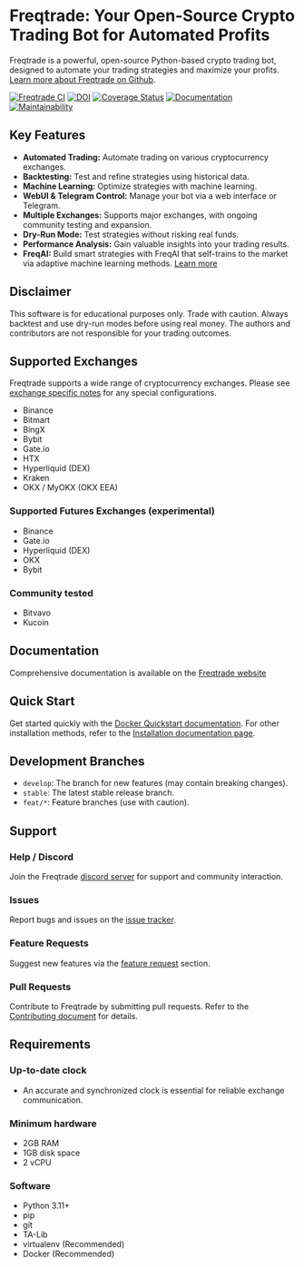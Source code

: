 # Freqtrade: Your Open-Source Crypto Trading Bot for Automated Profits

Freqtrade is a powerful, open-source Python-based crypto trading bot, designed to automate your trading strategies and maximize your profits.  [Learn more about Freqtrade on Github](https://github.com/freqtrade/freqtrade).

[![Freqtrade CI](https://github.com/freqtrade/freqtrade/actions/workflows/ci.yml/badge.svg?branch=develop)](https://github.com/freqtrade/freqtrade/actions/)
[![DOI](https://joss.theoj.org/papers/10.21105/joss.04864/status.svg)](https://doi.org/10.21105/joss.04864)
[![Coverage Status](https://coveralls.io/repos/github/freqtrade/freqtrade/badge.svg?branch=develop&service=github)](https://coveralls.io/github/freqtrade/freqtrade?branch=develop)
[![Documentation](https://readthedocs.org/projects/freqtrade/badge/)](https://www.freqtrade.io)
[![Maintainability](https://api.codeclimate.com/v1/badges/5737e6d668200b7518ff/maintainability)](https://codeclimate.com/github/freqtrade/freqtrade/maintainability)

## Key Features

*   **Automated Trading:** Automate trading on various cryptocurrency exchanges.
*   **Backtesting:** Test and refine strategies using historical data.
*   **Machine Learning:** Optimize strategies with machine learning.
*   **WebUI & Telegram Control:** Manage your bot via a web interface or Telegram.
*   **Multiple Exchanges:** Supports major exchanges, with ongoing community testing and expansion.
*   **Dry-Run Mode:** Test strategies without risking real funds.
*   **Performance Analysis:** Gain valuable insights into your trading results.
*   **FreqAI:** Build smart strategies with FreqAI that self-trains to the market via adaptive machine learning methods. [Learn more](https://www.freqtrade.io/en/stable/freqai/)

## Disclaimer

This software is for educational purposes only. Trade with caution. Always backtest and use dry-run modes before using real money.  The authors and contributors are not responsible for your trading outcomes.

## Supported Exchanges

Freqtrade supports a wide range of cryptocurrency exchanges.  Please see [exchange specific notes](docs/exchanges.md) for any special configurations.

*   Binance
*   Bitmart
*   BingX
*   Bybit
*   Gate.io
*   HTX
*   Hyperliquid (DEX)
*   Kraken
*   OKX / MyOKX (OKX EEA)

### Supported Futures Exchanges (experimental)

*   Binance
*   Gate.io
*   Hyperliquid (DEX)
*   OKX
*   Bybit

### Community tested

*   Bitvavo
*   Kucoin

## Documentation

Comprehensive documentation is available on the [Freqtrade website](https://www.freqtrade.io)

## Quick Start

Get started quickly with the [Docker Quickstart documentation](https://www.freqtrade.io/en/stable/docker_quickstart/).  For other installation methods, refer to the [Installation documentation page](https://www.freqtrade.io/en/stable/installation/).

## Development Branches

*   `develop`:  The branch for new features (may contain breaking changes).
*   `stable`:  The latest stable release branch.
*   `feat/*`: Feature branches (use with caution).

## Support

### Help / Discord

Join the Freqtrade [discord server](https://discord.gg/p7nuUNVfP7) for support and community interaction.

### Issues

Report bugs and issues on the [issue tracker](https://github.com/freqtrade/freqtrade/issues?q=is%3Aissue).

### Feature Requests

Suggest new features via the [feature request](https://github.com/freqtrade/freqtrade/labels/enhancement) section.

### Pull Requests

Contribute to Freqtrade by submitting pull requests.  Refer to the [Contributing document](https://github.com/freqtrade/freqtrade/blob/develop/CONTRIBUTING.md) for details.

## Requirements

### Up-to-date clock

*   An accurate and synchronized clock is essential for reliable exchange communication.

### Minimum hardware

*   2GB RAM
*   1GB disk space
*   2 vCPU

### Software

*   Python 3.11+
*   pip
*   git
*   TA-Lib
*   virtualenv (Recommended)
*   Docker (Recommended)